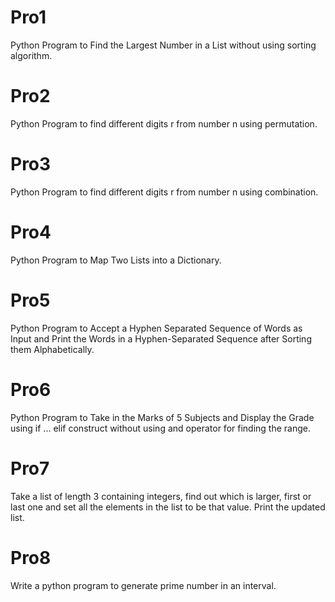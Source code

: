 # Pro1
Python Program to Find the Largest Number in a List without using sorting algorithm.
# Pro2
Python Program to find different digits r from number n using permutation.
# Pro3
Python Program to find different digits r from number n using combination.
# Pro4
Python Program to Map Two Lists into a Dictionary.
# Pro5
Python Program to Accept a Hyphen Separated Sequence of Words as Input and Print the Words in a Hyphen-Separated Sequence after Sorting them Alphabetically.
# Pro6
Python Program to Take in the Marks of 5 Subjects and Display the Grade using if ... elif construct without using and operator for finding the range.
# Pro7
Take a list of length 3 containing integers, find out which is larger, first or last one and set all the elements in the list to be that value. Print the updated list.
# Pro8
Write a python program to generate prime number in an interval.
